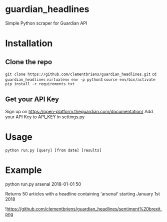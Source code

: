 # guardian_headlines
Simple Python scraper for Guardian API

# Installation

## Clone the repo
`git clone https://github.com/clementbriens/guardian_headlines.git`
`cd guardian_headlines`
`virtualenv env -p python3`
`source env/bin/activate`
`pip install -r requirements.txt`

## Get your API Key

Sign up on https://open-platform.theguardian.com/documentation/
Add your API Key to API_KEY in settings.py


# Usage

`python run.py [query] [from date] [results]`

# Example

python run.py arsenal 2018-01-01 50

Returns 50 articles with a headline containing 'arsenal' starting January 1st 2018

!https://github.com/clementbriens/guardian_headlines/sentiment%20brexit.png

